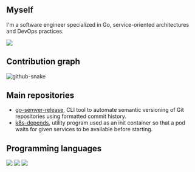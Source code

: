## Myself

I'm a software engineer specialized in Go, service-oriented architectures and DevOps practices.

[![](https://img.shields.io/badge/Website-akira.sh-E17E27?logo=homeadvisor)](https://akira.sh)

## Contribution graph
<picture>
  <source media="(prefers-color-scheme: dark)" srcset="https://raw.githubusercontent.com/s0ders/s0ders/output/github-contribution-grid-snake-dark.svg" />
  <source media="(prefers-color-scheme: light)" srcset="[github-snake.svg](https://raw.githubusercontent.com/s0ders/s0ders/output/github-contribution-grid-snake.svg)" />
  <img alt="github-snake" src="github-snake.svg" />
</picture>

## Main repositories

- [go-semver-release](https://github.com/s0ders/go-semver-release), CLI tool to automate semantic versioning of Git repositories using formatted commit history.
- [k8s-depends](https://github.com/s0ders/k8s-depends), utility program used as an init container so that a pod waits for given services to be available before starting.


## Programming languages

![](https://img.shields.io/badge/Go-007D9C?logo=go)
![](https://img.shields.io/badge/Python-FFCD3A?logo=python)
![](https://img.shields.io/badge/PHP-474a8a?logo=php)
